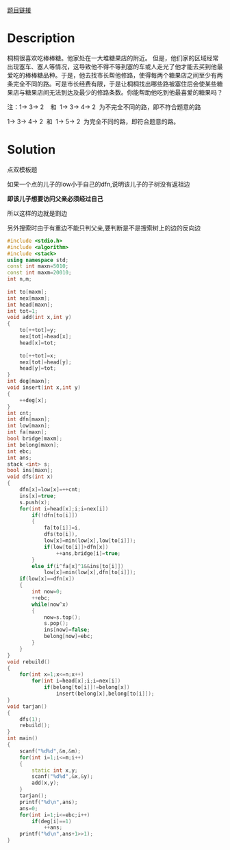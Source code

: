 [题目链接](https://oj.jdfz.com.cn/oldoj/problem.php?id=1432)

# Description

桐桐很喜欢吃棒棒糖。他家处在一大堆糖果店的附近。 但是，他们家的区域经常出现塞车、塞人等情况，这导致他不得不等到塞的车或人走光了他才能去买到他最爱吃的棒棒糖品种。于是，他去找市长帮他修路，使得每两个糖果店之间至少有两条完全不同的路。可是市长经费有限，于是让桐桐找出哪些路被塞住后会使某些糖果店与糖果店间无法到达及最少的修路条数。你能帮助他吃到他最喜爱的糖果吗？ 

注：1-> 3-> 2    和  1-> 3-> 4-> 2  为不完全不同的路，即不符合题意的路         

1-> 3-> 4-> 2  和  1-> 5-> 2  为完全不同的路，即符合题意的路。

# Solution

点双模板题

如果一个点的儿子的low小于自己的dfn,说明该儿子的子树没有返祖边

**即该儿子想要访问父亲必须经过自己**

所以这样的边就是割边

另外搜索时由于有重边不能只判父亲,要判断是不是搜索树上的边的反向边

``` c++
#include <stdio.h>
#include <algorithm>
#include <stack>
using namespace std;
const int maxn=5010;
const int maxm=20010;
int n,m;
 
int to[maxm];
int nex[maxm];
int head[maxn];
int tot=1;
void add(int x,int y)
{
    to[++tot]=y;
    nex[tot]=head[x];
    head[x]=tot;
 
    to[++tot]=x;
    nex[tot]=head[y];
    head[y]=tot;
}
int deg[maxn];
void insert(int x,int y)
{
    ++deg[x];
}
int cnt;
int dfn[maxn];
int low[maxn];
int fa[maxn];
bool bridge[maxm];
int belong[maxn];
int ebc;
int ans;
stack <int> s;
bool ins[maxn];
void dfs(int x)
{
    dfn[x]=low[x]=++cnt;
    ins[x]=true;
    s.push(x);
    for(int i=head[x];i;i=nex[i])
        if(!dfn[to[i]])
        {
            fa[to[i]]=i,
            dfs(to[i]),
            low[x]=min(low[x],low[to[i]]);
            if(low[to[i]]>dfn[x])
                ++ans,bridge[i]=true;
        }
        else if(i^fa[x]^1&&ins[to[i]])
            low[x]=min(low[x],dfn[to[i]]);
    if(low[x]==dfn[x])
    {
        int now=0;
        ++ebc;
        while(now^x)
        {
            now=s.top();
            s.pop();
            ins[now]=false;
            belong[now]=ebc;
        }
    }
}
void rebuild()
{
    for(int x=1;x<=n;x++)
        for(int i=head[x];i;i=nex[i])
            if(belong[to[i]]!=belong[x])
                insert(belong[x],belong[to[i]]);
}
void tarjan()
{
    dfs(1);
    rebuild();
}
int main()
{
    scanf("%d%d",&n,&m);
    for(int i=1;i<=m;i++)
    {
        static int x,y;
        scanf("%d%d",&x,&y);
        add(x,y);
    }
    tarjan();
    printf("%d\n",ans);
    ans=0;
    for(int i=1;i<=ebc;i++)
        if(deg[i]==1)
            ++ans;
    printf("%d\n",ans+1>>1);
}
```

